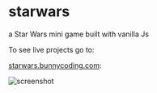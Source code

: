 # starwars

a Star Wars mini game built with vanilla Js

To see live projects go to:

[starwars.bunnycoding.com](https://starwars.bunnycoding.com/):

![screenshot](https://starwars.bunnycoding.com/assets/demo.png)
